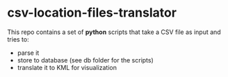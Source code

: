 # csv-location-files-translator

This repo contains a set of **python** scripts that take a CSV file as input and tries to:
* parse it
* store to database (see db folder for the scripts)
* translate it to KML for visualization
